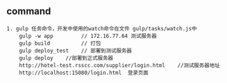 ﻿## command
    1. gulp 任务命令，开发中使用的watch命令在文件 gulp/tasks/watch.js中  
        gulp -w app         // 172.16.77.64 测试服务器
        gulp build          // 打包
        gulp deploy_test    // 部署到测试服务器
        gulp deploy    //部署到正式服务器
        http://hotel-test.rsscc.com/supplier/login.html    //测试服务器地址
        http://localhost:15080/login.html  登录页面
































